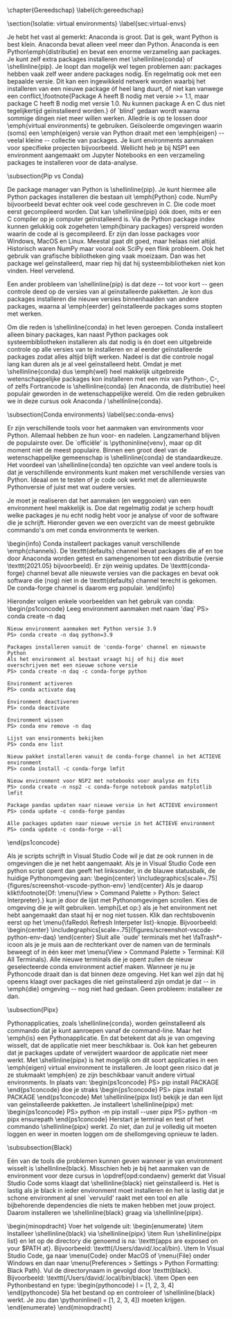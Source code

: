 \chapter{Gereedschap}
\label{ch:gereedschap}

\section{Isolatie: virtual environments}
\label{sec:virtual-envs}

Je hebt het vast al gemerkt: Anaconda is groot. Dat is gek, want Python is best klein. Anaconda bevat alleen veel meer dan Python. Anaconda is een Python\emph{distributie} en bevat een enorme verzameling aan packages. Je kunt zelf extra packages installeren met \shellinline{conda} of \shellinline{pip}. Je loopt dan mogelijk wel tegen problemen aan: packages hebben vaak zelf weer andere packages nodig. En regelmatig ook met een bepaalde versie. Dit kan een ingewikkeld netwerk worden waarbij het installeren van een nieuwe package óf heel lang duurt, óf niet kan vanwege een conflict,\footnote{Package A heeft B nodig met versie >= 1.1, maar package C heeft B nodig met versie 1.0. Nu kunnen package A en C dus niet tegelijkertijd geïnstalleerd worden.} óf `blind' gedaan wordt waarna sommige dingen niet meer willen werken. Alledrie is op te lossen door \emph{virtual environments} te gebruiken. Geïsoleerde omgevingen waarin (soms) een \emph{eigen} versie van Python draait met een \emph{eigen} -- veelal kleine -- collectie van packages. Je kunt environments aanmaken voor specifieke projecten bijvoorbeeld. Wellicht heb je bij NSP1 een environment aangemaakt om Jupyter Notebooks en een verzameling packages te installeren voor de data-analyse.


\subsection{Pip vs Conda}

De package manager van Python is \shellinline{pip}. Je kunt hiermee alle Python packages installeren die bestaan uit \emph{Python} code. NumPy bijvoorbeeld bevat echter ook veel code geschreven in C. Die code moet eerst gecompileerd worden. Dat kan \shellinline{pip} óók doen, mits er een C compiler op je computer geïnstalleerd is. Via de Python package index kunnen gelukkig ook zogeheten \emph{binary packages} verspreid worden waarin de code al is gecompileerd. Er zijn dan losse packages voor Windows, MacOS en Linux. Meestal gaat dit goed, maar helaas niet altijd. Historisch waren NumPy maar vooral ook SciPy een flink probleem. Ook het gebruik van grafische bibliotheken ging vaak moeizaam. Dan was het package wel geïnstalleerd, maar riep hij dat hij systeembibliotheken niet kon vinden. Heel vervelend.

Een ander probleem van \shellinline{pip} is dat deze -- tot voor kort -- geen controle deed op de versies van al geïnstalleerde pakketten. Je kon dus packages installeren die nieuwe versies binnenhaalden van andere packages, waarna al \emph{eerder} geïnstalleerde packages soms stopten met werken.

Om die reden is \shellinline{conda} in het leven geroepen. Conda installeert alleen binary packages, kan naast Python packages ook systeembibliotheken installeren als dat nodig is én doet een uitgebreide controle op alle versies van te installeren en al eerder geïnstalleerde packages zodat alles altijd blijft werken. Nadeel is dat die controle nogal lang kan duren als je al veel geïnstalleerd hebt. Omdat je met \shellinline{conda} dus \emph{wel} heel makkelijk uitgebreide wetenschappelijke packages kon installeren met een mix van Python-, C-, of zelfs Fortrancode is \shellinline{conda} (en Anaconda, de distributie) heel populair geworden in de wetenschappelijke wereld. Om die reden gebruiken we in deze cursus ook Anaconda / \shellinline{conda}.


\subsection{Conda environments}
\label{sec:conda-envs}

Er zijn verschillende tools voor het aanmaken van environments voor Python. Allemaal hebben ze hun voor- en nadelen. Langzamerhand blijven de populairste over. De `officiële' is \pythoninline{venv}, maar op dit moment niet de meest populaire. Binnen een groot deel van de wetenschappelijke gemeenschap is \shellinline{conda} de standaardkeuze. Het voordeel van \shellinline{conda} ten opzichte van veel andere tools is dat je verschillende environments kunt maken met verschillende versies van Python. Ideaal om te testen of je code ook werkt met de allernieuwste Pythonversie of juist met wat oudere versies.

Je moet je realiseren dat het aanmaken (en weggooien) van een environment heel makkelijk is. Doe dat regelmatig zodat je scherp houdt welke packages je nu echt nodig hebt voor je analyse of voor de software die je schrijft. Hieronder geven we een overzicht van de meest gebruikte commando's om met conda environments te werken.

\begin{info}
    Conda installeert packages vanuit verschillende \emph{channels}. De \texttt{defaults} channel bevat packages die af en toe door Anaconda worden getest en samengenomen tot een distributie (versie \texttt{2021.05} bijvoorbeeld). Er zijn weinig updates. De \texttt{conda-forge} channel bevat alle nieuwste versies van die packages en bevat ook software die (nog) niet in de \texttt{defaults} channel terecht is gekomen. De conda-forge channel is daarom erg populair.
\end{info}

Hieronder volgen enkele voorbeelden van het gebruik van conda:
\begin{ps1concode}
    Leeg environment aanmaken met naam 'daq'
    PS> conda create -n daq

    Nieuw environment aanmaken met Python versie 3.9
    PS> conda create -n daq python=3.9

    Packages installeren vanuit de 'conda-forge' channel en nieuwste Python
    Als het environment al bestaat vraagt hij of hij die moet overschrijven met een nieuwe schone versie
    PS> conda create -n daq -c conda-forge python

    Environment activeren
    PS> conda activate daq

    Environment deactiveren
    PS> conda deactivate

    Environment wissen
    PS> conda env remove -n daq

    Lijst van environments bekijken
    PS> conda env list

    Nieuw pakket installeren vanuit de conda-forge channel in het ACTIEVE environment
    PS> conda install -c conda-forge lmfit

    Nieuw environment voor NSP2 met notebooks voor analyse en fits
    PS> conda create -n nsp2 -c conda-forge notebook pandas matplotlib lmfit

    Package pandas updaten naar nieuwe versie in het ACTIEVE environment
    PS> conda update -c conda-forge pandas

    Alle packages updaten naar nieuwe versie in het ACTIEVE environment
    PS> conda update -c conda-forge --all
\end{ps1concode}

Als je scripts schrijft in Visual Studio Code wil je dat ze ook runnen in de omgevingen die je net hebt aangemaakt. Als je in Visual Studio Code een python script opent dan geeft het linksonder, in de blauwe statusbalk, de huidige Pythonomgeving aan:
\begin{center}
    \includegraphics[scale=.75]{figures/screenshot-vscode-python-env}
\end{center}
Als je daarop klikt\footnote{Of: \menu{View > Command Palette > Python: Select Interpreter}.} kun je door de lijst met Pythonomgevingen scrollen. Kies de omgeving die je wilt gebruiken. \emph{Let op:} als je het environment net hebt aangemaakt dan staat hij er nog niet tussen. Klik dan rechtsbovenin eerst op het \menu{\faRedo\ Refresh Interpeter list}-knopje. Bijvoorbeeld:
\begin{center}
    \includegraphics[scale=.75]{figures/screenshot-vscode-python-env-daq}
\end{center}
Sluit alle `oude' terminals met het \faTrash*-icoon als je je muis aan de rechterkant over de namen van de terminals beweegt of in één keer met \menu{View > Command Palette > Terminal: Kill All Terminals}. Alle nieuwe terminals die je opent zullen de nieuw geselecteerde conda environment actief maken. Wanneer je nu je Pythoncode draait dan is dat binnen deze omgeving. Het kan wel zijn dat hij opeens klaagt over packages die niet geïnstalleerd zijn omdat je dat -- in \emph{die} omgeving -- nog niet had gedaan. Geen probleem: installeer ze dan.


\subsection{Pipx}

Pythonapplicaties, zoals \shellinline{conda}, worden geïnstalleerd als commando dat je kunt aanroepen vanaf de command-line. Maar het \emph{is} een Pythonapplicatie. En dat betekent dat als je van omgeving wisselt, dat de applicatie niet meer beschikbaar is. Ook kan het gebeuren dat je packages update of verwijdert waardoor de applicatie niet meer werkt. Met \shellinline{pipx} is het mogelijk om dit soort applicaties in een \emph{eigen} virtual environment te installeren. Je loopt geen risico dat je ze stukmaakt \emph{en} ze zijn beschikbaar vanuit andere virtual environments. In plaats van:
\begin{ps1concode}
    PS> pip install PACKAGE
\end{ps1concode}
doe je straks
\begin{ps1concode}
    PS> pipx install PACKAGE
\end{ps1concode}
Met \shellinline{pipx list} bekijk je dan een lijst van geïnstalleerde pakketten.
Je installeert \shellinline{pipx} met:
\begin{ps1concode}
    PS> python -m pip install --user pipx
    PS> python -m pipx ensurepath
\end{ps1concode}
Herstart je terminal en test of het commando \shellinline{pipx} werkt. Zo niet, dan zul je volledig uit moeten loggen en weer in moeten loggen om de shellomgeving opnieuw te laden.


\subsubsection{Black}

Eén van de tools die problemen kunnen geven wanneer je van environment wisselt is \shellinline{black}. Misschien heb je bij het aanmaken van de environment voor deze cursus in \opdref{opd:condaenv} gemerkt dat Visual Studio Code soms klaagt dat \shellinline{black} niet geïnstalleerd is. Het is lastig als je black in ieder environment moet installeren én het is lastig dat je schone environment al snel `vervuild' raakt met een tool en alle bijbehorende dependencies die niets te maken hebben met jouw project. Daarom installeren we \shellinline{black} graag via \shellinline{pipx}.

\begin{minopdracht}
    Voer het volgende uit:
    \begin{enumerate}
        \item Installeer \shellinline{black} via \shellinline{pipx}
        \item Run \shellinline{pipx list} en let op de directory die genoemd is na: \texttt{apps are exposed on your \$PATH at}. Bijvoorbeeld: \texttt{/Users/david/.local/bin}.
        \item In Visual Studio Code, ga naar \menu{Code} onder MacOS of \menu{File} onder Windows en dan naar \menu{Preferences > Settings > Python Formatting: Black Path}. Vul de directorynaam in gevolgd door \texttt{black}. Bijvoorbeeld: \texttt{/Users/david/.local/bin/black}.
        \item Open een Pythonbestand en type:
              \begin{pythoncode}
                l = [1,
                2, 3, 4]
              \end{pythoncode}
              Sla het bestand op en controleer of \shellinline{black} werkt. Je zou dan \pythoninline{l = [1, 2, 3, 4]} moeten krijgen.
    \end{enumerate}
\end{minopdracht}